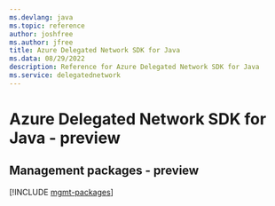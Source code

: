 ```yaml
---
ms.devlang: java
ms.topic: reference
author: joshfree
ms.author: jfree
title: Azure Delegated Network SDK for Java
ms.data: 08/29/2022
description: Reference for Azure Delegated Network SDK for Java
ms.service: delegatednetwork
---
```

# Azure Delegated Network SDK for Java - preview

## Management packages - preview
[!INCLUDE [mgmt-packages](delegated-network-mgmt-index.md)]
